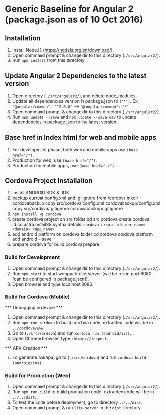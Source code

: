 # Generic Baseline for Angular 2 (package.json as of 10 Oct 2016)

## Installation

1. Install NodeJS (https://nodejs.org/en/download/).
2. Open command prompt & change dir to this directory (`./src/angular2/`).
3. Run `npm install` from this directory.

## Update Angular 2 Dependencies to the latest version

1. Open directory (`./src/angular2/`), and delete node_modules.
2. Update all dependencies version in package.json to `("*")`. Ex: `"@angular/common": "^2.0.0"` --> `"@angular/common": "*"`
2. Open command prompt & change dir to this directory (`./src/angular2/`).
3. Run `npm update --save` and `npm update --save-dev` to update dependencies in package.json to the latest version.

## Base href in Index html for web and mobile apps

1. For development phase, both web and mobile apps use `(base href="/")`.
2. Production for web, use `(base href="/")`.
3. Production for mobile apps, use `(base href="./")`. 

## Cordova Project Installation

1. install ANDROID SDK & JDK
2. backup current config.xml and .gitignore from /cordova
		mkdir cordovabackup
		copy src/cordova/config.xml cordovabackup/config.xml
		copy src/cordova/.gitignore cordovabackup/.gitignore
3. `npm install -g cordova`
4. create cordova project on src folder
		cd src
		cordova create cordova id.co.astra.mobil88
	syntax details: `cordova create <folder_name> <domain> <app_name>`
3. add android platform on cordova folder
		cd cordova
		cordova platform add android --save
4. prepare cordova for build
		cordova prepare

### Build for Development

1. Open command prompt & change dir to this directory (`./src/angular2/`).
2. Run `npm start` to start webpack-dev-server (will be run in port 8080 - [can be configured in package.json]).
3. Open browser and type localhost:8080.

### Build for Cordova (Mobile)

*** Debugging in device *** 
1. Open command prompt & change dir to this directory (`./src/angular2/`).
2. Run `npm run cordova` to build cordova code, extracted code will be in `../cordova/www`.
4. Go to (`./src/cordova`) and run `cordova run (android/ios)`.
3. Open Chrome browser, type `chrome://inspect`.

*** APK Creation ***
1. To generate apk/ipa, go to (`./src/cordova`) and run `cordova build (android/ios)`.

### Build for Production (Web)

1. Open command prompt & change dir to this directory (`./src/angular2/`).
2. Run `npm run build` to build production code, extracted code will be in `../../dist`.
3. To test the code before deployment, go to directory `../../dist`.
4. Open command prompt & run `lite-server` in the `dist` directory.

